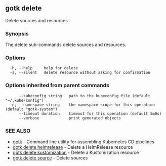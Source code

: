 ## gotk delete

Delete sources and resources

### Synopsis

The delete sub-commands delete sources and resources.

### Options

```
  -h, --help     help for delete
  -s, --silent   delete resource without asking for confirmation
```

### Options inherited from parent commands

```
      --kubeconfig string   path to the kubeconfig file (default "~/.kube/config")
  -n, --namespace string    the namespace scope for this operation (default "gotk-system")
      --timeout duration    timeout for this operation (default 5m0s)
      --verbose             print generated objects
```

### SEE ALSO

* [gotk](gotk.md)	 - Command line utility for assembling Kubernetes CD pipelines
* [gotk delete helmrelease](gotk_delete_helmrelease.md)	 - Delete a HelmRelease resource
* [gotk delete kustomization](gotk_delete_kustomization.md)	 - Delete a Kustomization resource
* [gotk delete source](gotk_delete_source.md)	 - Delete sources

